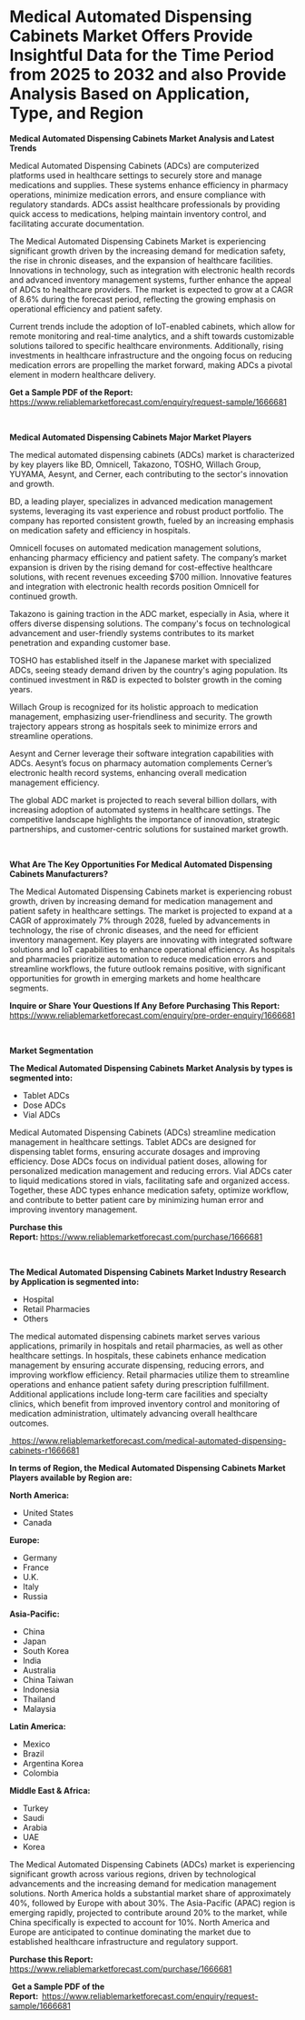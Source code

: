 <p><h1>Medical Automated Dispensing Cabinets Market Offers Provide Insightful Data for the Time Period from 2025 to 2032 and also Provide Analysis Based on Application, Type, and Region</h1></p><p><strong>Medical Automated Dispensing Cabinets Market Analysis and Latest Trends</strong></p>
<p><p>Medical Automated Dispensing Cabinets (ADCs) are computerized platforms used in healthcare settings to securely store and manage medications and supplies. These systems enhance efficiency in pharmacy operations, minimize medication errors, and ensure compliance with regulatory standards. ADCs assist healthcare professionals by providing quick access to medications, helping maintain inventory control, and facilitating accurate documentation.</p><p>The Medical Automated Dispensing Cabinets Market is experiencing significant growth driven by the increasing demand for medication safety, the rise in chronic diseases, and the expansion of healthcare facilities. Innovations in technology, such as integration with electronic health records and advanced inventory management systems, further enhance the appeal of ADCs to healthcare providers. The market is expected to grow at a CAGR of 8.6% during the forecast period, reflecting the growing emphasis on operational efficiency and patient safety.</p><p>Current trends include the adoption of IoT-enabled cabinets, which allow for remote monitoring and real-time analytics, and a shift towards customizable solutions tailored to specific healthcare environments. Additionally, rising investments in healthcare infrastructure and the ongoing focus on reducing medication errors are propelling the market forward, making ADCs a pivotal element in modern healthcare delivery.</p></p>
<p><strong>Get a Sample PDF of the Report:&nbsp;</strong> <a href="https://www.reliablemarketforecast.com/enquiry/request-sample/1666681?utm_campaign=1885&utm_medium=2&utm_source=Github&utm_content=ia&utm_term=16042025&utm_id=medical-automated-dispensing-cabinets">https://www.reliablemarketforecast.com/enquiry/request-sample/1666681</a></p>
<p>&nbsp;</p>
<p><strong>Medical Automated Dispensing Cabinets Major Market Players</strong></p>
<p><p>The medical automated dispensing cabinets (ADCs) market is characterized by key players like BD, Omnicell, Takazono, TOSHO, Willach Group, YUYAMA, Aesynt, and Cerner, each contributing to the sector's innovation and growth. </p><p>BD, a leading player, specializes in advanced medication management systems, leveraging its vast experience and robust product portfolio. The company has reported consistent growth, fueled by an increasing emphasis on medication safety and efficiency in hospitals.</p><p>Omnicell focuses on automated medication management solutions, enhancing pharmacy efficiency and patient safety. The company’s market expansion is driven by the rising demand for cost-effective healthcare solutions, with recent revenues exceeding $700 million. Innovative features and integration with electronic health records position Omnicell for continued growth.</p><p>Takazono is gaining traction in the ADC market, especially in Asia, where it offers diverse dispensing solutions. The company's focus on technological advancement and user-friendly systems contributes to its market penetration and expanding customer base.</p><p>TOSHO has established itself in the Japanese market with specialized ADCs, seeing steady demand driven by the country's aging population. Its continued investment in R&D is expected to bolster growth in the coming years.</p><p>Willach Group is recognized for its holistic approach to medication management, emphasizing user-friendliness and security. The growth trajectory appears strong as hospitals seek to minimize errors and streamline operations.</p><p>Aesynt and Cerner leverage their software integration capabilities with ADCs. Aesynt’s focus on pharmacy automation complements Cerner’s electronic health record systems, enhancing overall medication management efficiency.</p><p>The global ADC market is projected to reach several billion dollars, with increasing adoption of automated systems in healthcare settings. The competitive landscape highlights the importance of innovation, strategic partnerships, and customer-centric solutions for sustained market growth.</p></p>
<p>&nbsp;</p>
<p><strong>What Are The Key Opportunities For Medical Automated Dispensing Cabinets Manufacturers?</strong></p>
<p><p>The Medical Automated Dispensing Cabinets market is experiencing robust growth, driven by increasing demand for medication management and patient safety in healthcare settings. The market is projected to expand at a CAGR of approximately 7% through 2028, fueled by advancements in technology, the rise of chronic diseases, and the need for efficient inventory management. Key players are innovating with integrated software solutions and IoT capabilities to enhance operational efficiency. As hospitals and pharmacies prioritize automation to reduce medication errors and streamline workflows, the future outlook remains positive, with significant opportunities for growth in emerging markets and home healthcare segments.</p></p>
<p><strong>Inquire or Share Your Questions If Any Before Purchasing This Report:</strong> <a href="https://www.reliablemarketforecast.com/enquiry/pre-order-enquiry/1666681?utm_campaign=1885&utm_medium=2&utm_source=Github&utm_content=ia&utm_term=16042025&utm_id=medical-automated-dispensing-cabinets">https://www.reliablemarketforecast.com/enquiry/pre-order-enquiry/1666681</a></p>
<p>&nbsp;</p>
<p><strong>Market Segmentation</strong></p>
<p><strong>The Medical Automated Dispensing Cabinets Market Analysis by types is segmented into:</strong></p>
<p><ul><li>Tablet ADCs</li><li>Dose ADCs</li><li>Vial ADCs</li></ul></p>
<p><p>Medical Automated Dispensing Cabinets (ADCs) streamline medication management in healthcare settings. Tablet ADCs are designed for dispensing tablet forms, ensuring accurate dosages and improving efficiency. Dose ADCs focus on individual patient doses, allowing for personalized medication management and reducing errors. Vial ADCs cater to liquid medications stored in vials, facilitating safe and organized access. Together, these ADC types enhance medication safety, optimize workflow, and contribute to better patient care by minimizing human error and improving inventory management.</p></p>
<p><strong>Purchase this Report:&nbsp;</strong><a href="https://www.reliablemarketforecast.com/purchase/1666681?utm_campaign=1885&utm_medium=2&utm_source=Github&utm_content=ia&utm_term=16042025&utm_id=medical-automated-dispensing-cabinets">https://www.reliablemarketforecast.com/purchase/1666681</a></p>
<p>&nbsp;</p>
<p><strong>The Medical Automated Dispensing Cabinets Market Industry Research by Application is segmented into:</strong></p>
<p><ul><li>Hospital</li><li>Retail Pharmacies</li><li>Others</li></ul></p>
<p><p>The medical automated dispensing cabinets market serves various applications, primarily in hospitals and retail pharmacies, as well as other healthcare settings. In hospitals, these cabinets enhance medication management by ensuring accurate dispensing, reducing errors, and improving workflow efficiency. Retail pharmacies utilize them to streamline operations and enhance patient safety during prescription fulfillment. Additional applications include long-term care facilities and specialty clinics, which benefit from improved inventory control and monitoring of medication administration, ultimately advancing overall healthcare outcomes.</p></p>
<p><a href="https://www.reliablemarketforecast.com/medical-automated-dispensing-cabinets-r1666681?utm_campaign=1885&utm_medium=2&utm_source=Github&utm_content=ia&utm_term=16042025&utm_id=medical-automated-dispensing-cabinets">&nbsp;https://www.reliablemarketforecast.com/medical-automated-dispensing-cabinets-r1666681</a></p>
<p><strong>In terms of Region, the Medical Automated Dispensing Cabinets Market Players available by Region are:</strong></p>
<p>
    <p> <strong> North America: </strong>
        <ul>
            <li>United States</li>
            <li>Canada</li>
        </ul>
        </p> 
    <p> <strong> Europe: </strong>
        <ul>
            <li>Germany</li>
            <li>France</li>
            <li>U.K.</li>
            <li>Italy</li>
            <li>Russia</li>
        </ul>
        </p> 
    <p> <strong> Asia-Pacific: </strong>
        <ul>
            <li>China</li>
            <li>Japan</li>
            <li>South Korea</li>
            <li>India</li>
            <li>Australia</li>
            <li>China Taiwan</li>
            <li>Indonesia</li>
            <li>Thailand</li>
            <li>Malaysia</li>
        </ul>
        </p> 
    <p> <strong> Latin America: </strong>
        <ul>
            <li>Mexico</li>
            <li>Brazil</li>
            <li>Argentina Korea</li>
            <li>Colombia</li>
        </ul>
        </p> 
    <p> <strong> Middle East & Africa: </strong>
        <ul>
            <li>Turkey</li>
            <li>Saudi</li>
            <li>Arabia</li>
            <li>UAE</li>
            <li>Korea</li>
        </ul>
    </p>
    </p>
<p><p>The Medical Automated Dispensing Cabinets (ADCs) market is experiencing significant growth across various regions, driven by technological advancements and the increasing demand for medication management solutions. North America holds a substantial market share of approximately 40%, followed by Europe with about 30%. The Asia-Pacific (APAC) region is emerging rapidly, projected to contribute around 20% to the market, while China specifically is expected to account for 10%. North America and Europe are anticipated to continue dominating the market due to established healthcare infrastructure and regulatory support.</p></p>
<p><strong>Purchase this Report: </strong><a href="https://www.reliablemarketforecast.com/purchase/1666681?utm_campaign=1885&utm_medium=2&utm_source=Github&utm_content=ia&utm_term=16042025&utm_id=medical-automated-dispensing-cabinets">https://www.reliablemarketforecast.com/purchase/1666681</a></p>
<p>&nbsp;<strong>Get a Sample PDF of the Report:&nbsp;&nbsp;</strong><a href="https://www.reliablemarketforecast.com/enquiry/request-sample/1666681?utm_campaign=1885&utm_medium=2&utm_source=Github&utm_content=ia&utm_term=16042025&utm_id=medical-automated-dispensing-cabinets">https://www.reliablemarketforecast.com/enquiry/request-sample/1666681</a></p>
<p><strong></strong></p>
<p><p></p><p></p><p></p></p>